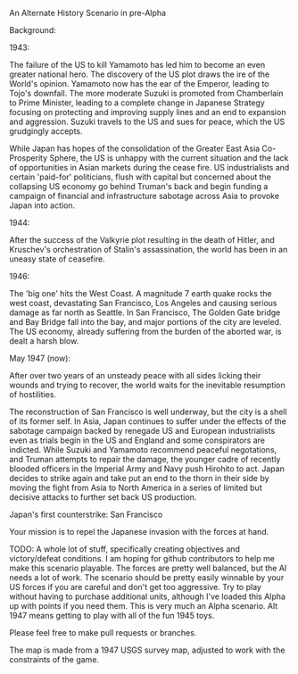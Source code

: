 
An Alternate History Scenario in pre-Alpha

Background:

1943:

The failure of the US to kill Yamamoto has led him to become an even greater national hero. The discovery of the US plot draws the ire of the World's opinion. Yamamoto now has the ear of the Emperor, leading to Tojo's downfall. The more moderate Suzuki is promoted from Chamberlain to Prime Minister, leading to a complete change in Japanese Strategy focusing on protecting and improving supply lines and an end to expansion and aggression. Suzuki travels to the US and sues for peace, which the US grudgingly accepts.

While Japan has hopes of the consolidation of the Greater East Asia Co-Prosperity Sphere, the US is unhappy with the current situation and the lack of opportunities in Asian markets during the cease fire. US industrialists and certain 'paid-for' politicians, flush with capital but concerned about the collapsing US economy go behind Truman's back and begin funding a campaign of financial and infrastructure sabotage across Asia to provoke Japan into action.


1944:

After the success of the Valkyrie plot resulting in the death of Hitler, and Kruschev's orchestration of Stalin's assassination, the world has been in an uneasy state of ceasefire.


1946:

The 'big one' hits the West Coast. A magnitude 7 earth quake rocks the west coast, devastating San Francisco, Los Angeles and causing serious damage as far north as Seattle. In San Francisco, The Golden Gate bridge and Bay Bridge fall into the bay, and major portions of the city are leveled. The US economy, already suffering from the burden of the aborted war, is dealt a harsh blow.

May 1947 (now):

After over two years of an unsteady peace with all sides licking their wounds and trying to recover, the world waits for the inevitable resumption of hostilities.

The reconstruction of San Francisco is well underway, but the city is a shell of its former self. In Asia, Japan continues to suffer under the effects of the sabotage campaign backed by renegade US and European industrialists even as trials begin in the US and England and some conspirators are indicted. While Suzuki and Yamamoto recommend peaceful negotations, and Truman attempts to repair the damage, the younger cadre of recently blooded officers in the Imperial Army and Navy push Hirohito to act. Japan decides to strike again and take put an end to the thorn in their side by moving the fight from Asia to North America in a series of limited but decisive attacks to further set back US production.

Japan's first counterstrike: San Francisco

Your mission is to repel the Japanese invasion with the forces at hand.

TODO: A whole lot of stuff, specifically creating objectives and victory/defeat conditions. I am hoping for github contributors to help me make this scenario playable.  The forces are pretty well balanced, but the AI needs a lot of work. The scenario should be pretty easily winnable by your US forces if you are careful and don't get too aggressive. Try to play without having to purchase additional units, although I've loaded this Alpha up with points if you need them. This is very much an Alpha scenario.  Alt 1947 means getting to play with all of the fun 1945 toys.

Please feel free to make pull requests or branches.

The map is made from a 1947 USGS survey map, adjusted to work with the constraints of the game.

